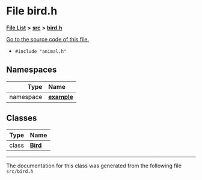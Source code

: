 
# File bird.h


[**File List**](files.md) **>** [**src**](dir_68267d1309a1af8e8297ef4c3efbcdba.md) **>** [**bird.h**](bird_8h.md)

[Go to the source code of this file.](bird_8h_source.md)



* `#include "animal.h"`









## Namespaces

| Type | Name |
| ---: | :--- |
| namespace | [**example**](namespaceexample.md) <br> |

## Classes

| Type | Name |
| ---: | :--- |
| class | [**Bird**](classexample_1_1_bird.md) <br> |














------------------------------
The documentation for this class was generated from the following file `src/bird.h`